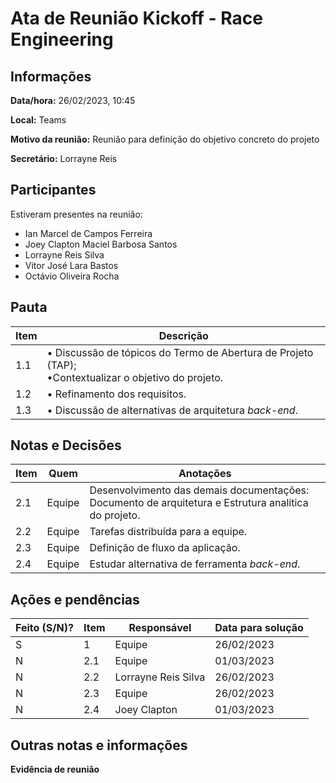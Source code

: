 # Ata de Reunião Kickoff - Race Engineering

## Informações
**Data/hora:** 26/02/2023, 10:45

**Local:** Teams

**Motivo da reunião:** Reunião para definição do objetivo concreto do projeto 

**Secretário:** Lorrayne Reis

## Participantes
Estiveram presentes na reunião:
- Ian Marcel de Campos Ferreira
- Joey Clapton Maciel Barbosa Santos
- Lorrayne Reis Silva
- Vitor José Lara Bastos
- Octávio Oliveira Rocha


## Pauta

Item | Descrição
---- | ----
1.1 | • Discussão de tópicos do Termo de Abertura de Projeto (TAP);<br>•Contextualizar o objetivo do projeto. 
1.2 | • Refinamento dos requisitos.
1.3 | • Discussão de alternativas de arquitetura *back-end*.


## Notas e Decisões
Item | Quem | Anotações |
---- | ---- | ---- |
2.1 | Equipe | Desenvolvimento das demais documentações: Documento de arquitetura e Estrutura analítica do projeto. |
2.2 | Equipe | Tarefas distribuída para a equipe. |
2.3 | Equipe | Definição de fluxo da aplicação. |
2.4 | Equipe | Estudar alternativa de ferramenta *back-end*. |


## Ações e pendências
| Feito (S/N)? | Item | Responsável | Data para solução |
| ---- | ---- | ---- | ---- |
| S | 1| Equipe | 26/02/2023 |
| N | 2.1 | Equipe | 01/03/2023 |
| N | 2.2 | Lorrayne Reis Silva | 26/02/2023 |
| N | 2.3 | Equipe | 26/02/2023 |
| N | 2.4 | Joey Clapton | 01/03/2023 |

## Outras notas e informações

**Evidência de reunião**



